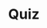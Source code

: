 ---
title: "Quiz"
passing_percentage: 70
layout: "test"
type: "test"
questions:
  - id: "q1"
    text: "What annotation tells the Dapr sidecar injector to inject a sidecar container?"
    type: "single-answer"
    marks: 2
    options:
      - id: "a"
        text: "dapr.io/inject: \"true\""
      - id: "b"
        text: "dapr.io/enabled: \"true\""
        is_correct: true
      - id: "c"
        text: "dapr.io/sidecar: \"true\""
  - id: "q2"
    text: "Which Dapr annotations are used in the Node.js application manifest? (Select all that apply)"
    type: "multiple-answers"
    marks: 2
    options:
      - id: "a"
        text: "dapr.io/app-id"
        is_correct: true
      - id: "b"
        text: "dapr.io/app-port"
        is_correct: true
      - id: "c"
        text: "dapr.io/protocol"
  - id: "q3"
    text: "What should you see in both the Python and Node pods when viewing them in the visualizer?"
    type: "short_answer" 
    marks: 2
    correct_answer: "daprd sidecar containers" 
---
